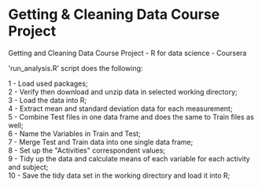 # Getting & Cleaning Data Course Project 

Getting and Cleaning Data Course Project - R for data science - Coursera  

'run_analysis.R' script does the following:  

1 - Load used packages;  
2 - Verify then download and unzip data in selected working directory;  
3 - Load the data into R;  
4 - Extract mean and standard deviation data for each measurement;  
5 - Combine Test files in one data frame and does the same to Train files as well;  
6 - Name the Variables in Train and Test;  
7 - Merge Test and Train data into one single data frame;  
8 - Set up the "Activities" correspondent values;  
9 - Tidy up the data and calculate means of each variable for each activity and subject;  
10 - Save the tidy data set in the working directory and load it into R;  
